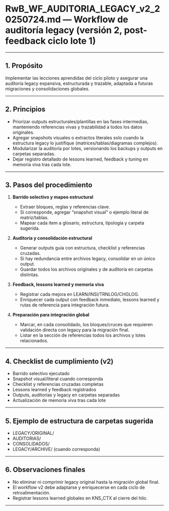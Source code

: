 # RwB_WF_AUDITORIA_LEGACY_v2_20250724.md — Workflow de auditoría legacy (versión 2, post-feedback ciclo lote 1)

---

## 1. Propósito
Implementar las lecciones aprendidas del ciclo piloto y asegurar una auditoría legacy expansiva, estructurada y trazable, adaptada a futuras migraciones y consolidaciones globales.

---

## 2. Principios
- Priorizar outputs estructurales/plantillas en las fases intermedias, manteniendo referencias vivas y trazabilidad a todos los datos originales.
- Agregar snapshots visuales o extractos literales solo cuando la estructura legacy lo justifique (matrices/tablas/diagramas complejos).
- Modularizar la auditoría por lotes, versionando los backups y outputs en carpetas separadas.
- Dejar registro detallado de lessons learned, feedback y tuning en memoria viva tras cada lote.

---

## 3. Pasos del procedimiento

1. **Barrido selectivo y mapeo estructural**
   - Extraer bloques, reglas y referencias clave.
   - Si corresponde, agregar “snapshot visual” o ejemplo literal de matriz/tablas.
   - Mapear cada ítem a glosario, estructura, tipología y carpeta sugerida.

2. **Auditoría y consolidación estructural**
   - Generar outputs guía con estructura, checklist y referencias cruzadas.
   - Si hay redundancia entre archivos legacy, consolidar en un único output.
   - Guardar todos los archivos originales y de auditoría en carpetas distintas.

3. **Feedback, lessons learned y memoria viva**
   - Registrar cada mejora en LEARN/INSI/TRNLOG/CHGLOG.
   - Enriquecer cada output con feedback inmediato, lessons learned y rutas de referencia para integración futura.

4. **Preparación para integración global**
   - Marcar, en cada consolidado, los bloques/cruces que requieren validación directa con legacy para la migración final.
   - Listar en la sección de referencias todos los archivos y lotes relacionados.

---

## 4. Checklist de cumplimiento (v2)
- Barrido selectivo ejecutado
- Snapshot visual/literal cuando corresponda
- Checklist y referencias cruzadas completas
- Lessons learned y feedback registrados
- Outputs, auditorías y legacy en carpetas separadas
- Actualización de memoria viva tras cada lote

---

## 5. Ejemplo de estructura de carpetas sugerida
- LEGACY/ORIGINAL/
- AUDITORIAS/
- CONSOLIDADOS/
- LEGACY/ARCHIVE/ (cuando corresponda)

---

## 6. Observaciones finales
- No eliminar ni comprimir legacy original hasta la migración global final.
- El workflow v2 debe adaptarse y enriquecerse en cada ciclo de retroalimentación.
- Registrar lessons learned globales en KNS_CTX al cierre del hilo.

---

